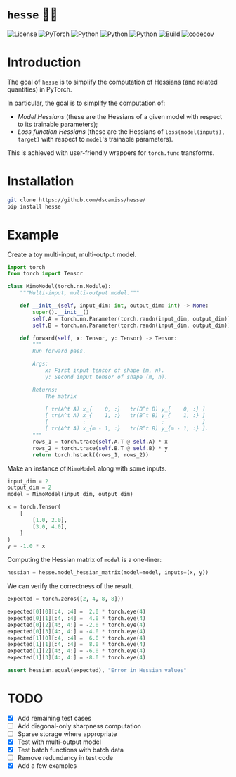 # `hesse` 🧘‍♂️

![License](https://img.shields.io/badge/license-MIT-blue)
![PyTorch](https://img.shields.io/badge/PyTorch-%23EE4C2C.svg?logo=PyTorch&logoColor=white)
![Python](https://img.shields.io/badge/python-3.9-blue.svg)
![Python](https://img.shields.io/badge/python-3.10-blue.svg)
![Python](https://img.shields.io/badge/python-3.11-blue.svg)
![Build](https://github.com/dscamiss/hesse/actions/workflows/python-package.yml/badge.svg)
[![codecov](https://codecov.io/gh/dscamiss/hesse/graph/badge.svg?token=Z3CGGZJ70B)](https://codecov.io/gh/dscamiss/hesse)

# Introduction

The goal of `hesse` is to simplify the computation of Hessians (and related quantities) in PyTorch.  

In particular, the goal is to simplify the computation of:

* *Model Hessians* (these are the Hessians of a given model with respect to its trainable parameters);
* *Loss function Hessians* (these are the Hessians of `loss(model(inputs), target)` with respect to `model`'s trainable parameters).

This is achieved with user-friendly wrappers for `torch.func` transforms.

# Installation

```bash
git clone https://github.com/dscamiss/hesse/
pip install hesse
```

# Example

Create a toy multi-input, multi-output model.

```python
import torch
from torch import Tensor

class MimoModel(torch.nn.Module):
    """Multi-input, multi-output model."""

    def __init__(self, input_dim: int, output_dim: int) -> None:
        super().__init__()
        self.A = torch.nn.Parameter(torch.randn(input_dim, output_dim))
        self.B = torch.nn.Parameter(torch.randn(input_dim, output_dim))

    def forward(self, x: Tensor, y: Tensor) -> Tensor:
        """
        Run forward pass.

        Args:
            x: First input tensor of shape (m, n).
            y: Second input tensor of shape (m, n).

        Returns:
            The matrix

            [ tr(A^t A) x_{    0, :}   tr(B^t B) y_{    0, :} ]
            [ tr(A^t A) x_{    1, :}   tr(B^t B) y_{    1, :} ]
            [           :                        :            ]
            [ tr(A^t A) x_{m - 1, :}   tr(B^t B) y_{m - 1, :} ].
        """
        rows_1 = torch.trace(self.A.T @ self.A) * x
        rows_2 = torch.trace(self.B.T @ self.B) * y
        return torch.hstack((rows_1, rows_2))
```

Make an instance of `MimoModel` along with some inputs.

```python
input_dim = 2
output_dim = 2
model = MimoModel(input_dim, output_dim)

x = torch.Tensor(
    [
        [1.0, 2.0],
        [3.0, 4.0],
    ]
)
y = -1.0 * x
```

Computing the Hessian matrix of `model` is a one-liner:

```python
hessian = hesse.model_hessian_matrix(model=model, inputs=(x, y))
```

We can verify the correctness of the result.

```python
expected = torch.zeros([2, 4, 8, 8]))

expected[0][0][:4, :4] =  2.0 * torch.eye(4)
expected[0][1][:4, :4] =  4.0 * torch.eye(4)
expected[0][2][4:, 4:] = -2.0 * torch.eye(4)
expected[0][3][4:, 4:] = -4.0 * torch.eye(4)
expected[1][0][:4, :4] =  6.0 * torch.eye(4)
expected[1][1][:4, :4] =  8.0 * torch.eye(4)
expected[1][2][4:, 4:] = -6.0 * torch.eye(4)
expected[1][3][4:, 4:] = -8.0 * torch.eye(4)

assert hessian.equal(expected), "Error in Hessian values"
```

# TODO

- [X] Add remaining test cases
- [ ] Add diagonal-only sharpness computation 
- [ ] Sparse storage where appropriate
- [X] Test with multi-output model
- [X] Test batch functions with batch data
- [ ] Remove redundancy in test code
- [X] Add a few examples
